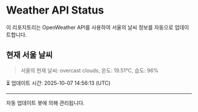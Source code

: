 
# Weather API Status

이 리포지토리는 OpenWeather API를 사용하여 서울의 날씨 정보를 자동으로 업데이트합니다.

## 현재 서울 날씨
> 서울의 현재 날씨: overcast clouds, 온도: 19.51°C, 습도: 96%

⏳ 업데이트 시간: 2025-10-07 14:56:13 (UTC)

---
자동 업데이트 봇에 의해 관리됩니다.
